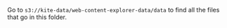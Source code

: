 Go to `s3://kite-data/web-content-explorer-data/data` to find all the files that go in this folder. 